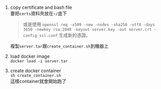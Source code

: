 1. copy certificate and bash file  
    要把`certs`資料夾放在`~/`底下  
    > 或是使用
    > `openssl req -x509 -new -nodes -sha256 -utf8 -days 3650 -newkey rsa:2048 -keyout server.key -out server.crt -config ssl.conf` 生成新的憑證。

    複製`server.tar`跟`create_container.sh`到機器上
1. load docker image  
    `docker load -i server.tar`
3. create docker container  
    `sh create_container.sh`  
    這樣container就會開始跑了